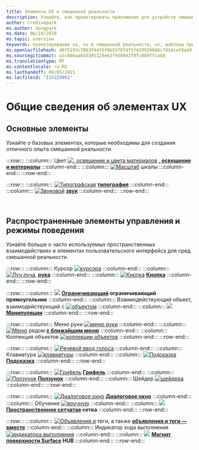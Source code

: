 ```yaml
---
title: Элементы UX в смешанной реальности
description: Узнайте, как проектировать приложения для устройств смешанной реальности с помощью базовых элементов, общих элементов управления и поведений.
author: cre8ivepark
ms.author: dongpark
ms.date: 06/19/2020
ms.topic: overview
keywords: проектирование ux, ux в смешанной реальности, ux, шаблоны приложений, элементы управления, стиль, HoloLens, взаимодействие, пространственное взаимодействие, пространственный пользовательский интерфейс, элементы UX, варианты поведения, стандартные блоки, типографские цвета, гарнитура смешанной реальности, гарнитура windows Mixed reality, гарнитура виртуальной реальности, HoloLens, мртк, смешанная реальность набор средств
ms.openlocfilehash: d6f5193c7863f44f6f8b55f874f5f4339396b6c7d1dcef8ae9f8839cb2b8c26e
ms.sourcegitcommit: a1c086aa83d381129e62f9d8942f0fc889ffcab0
ms.translationtype: MT
ms.contentlocale: ru-RU
ms.lasthandoff: 08/05/2021
ms.locfileid: "115225861"
---
```

# <a name="ux-elements-overview"></a>Общие сведения об элементах UX

## <a name="foundational-elements"></a>Основные элементы

Узнайте о базовых элементах, которые необходимы для создания отличного опыта смешанной реальности.

:::row:::
    :::column:::
       Цвет [ ![ , освещение и цвета материалов](images/640px-fragments.png)](color-light-and-materials.md) **[, освещение и материалы](color-light-and-materials.md)**
    :::column-end:::
    :::column:::
       [ ![ Масштаб](images/volvo-cars-microsoft-hololens-experience01-640px.png)](scale.md) шкалы **[](scale.md)**
    :::column-end:::
:::row-end:::

:::row:::
    :::column:::
       [ ![ Типографская](images/typography-cover.png)](typography.md) **[типография](typography.md)**
    :::column-end:::
    :::column:::
       [ ![ Звуковой](images/spatialaudio.png)](spatial-sound-design.md) **[звук](spatial-sound-design.md)**
    :::column-end:::
:::row-end:::

<br>

## <a name="common-controls-and-behaviors"></a>Распространенные элементы управления и режимы поведения

Узнайте больше о часто используемых пространственных взаимодействиях и элементах пользовательского интерфейса для сред смешанной реальности.

:::row:::
    :::column:::
       Курсор [ ![ курсора](images/UX_Hero_Cursor.jpg)](cursors.md) **[](cursors.md)**
    :::column-end:::
    :::column:::
       [ ![ Луч луча,](images/UX_Hero_HandRay.jpg)](point-and-commit.md) **[рука](point-and-commit.md)**
    :::column-end:::
    :::column:::
       [![Кнопка](images/UX_Hero_Button.jpg)](button.md) **[Кнопка](button.md)**
    :::column-end:::
:::row-end:::

:::row:::
    :::column:::
       [ ![](images/UX_Hero_BoundingBox.jpg)](app-bar-and-bounding-box.md) **[Ограничивающий](app-bar-and-bounding-box.md) ограничивающий прямоугольник**
    :::column-end:::
    :::column:::
       Взаимодействующий объект, взаимодействующий с [ ![ объектом](images/UX_Hero_Interactable.jpg)](interactable-object.md) **[](interactable-object.md)**
    :::column-end:::
    :::column:::
       [ ![](images/UX_Hero_Manipulation.jpg)](direct-manipulation.md) **[Манипуляции](direct-manipulation.md)**
    :::column-end:::
:::row-end:::

:::row:::
    :::column:::
       Меню руки [ ![ меню руки](images/UX_Hero_HandMenu.jpg)](hand-menu.md) **[](hand-menu.md)**
    :::column-end:::
    :::column:::
       [ ![ Меню](images/UX_Hero_NearMenu.jpg)](near-menu.md) рядом **[с ближайшим меню](near-menu.md)**
    :::column-end:::
    :::column:::
       Коллекция объектов [ ![ коллекции объектов](images/UX_Hero_ObjectCollection.jpg)](object-collection.md) **[](object-collection.md)**
    :::column-end:::
:::row-end:::

:::row:::
    :::column:::
       [ ![ Речевой ввод голоса](images/UX_Hero_VoiceCommand.jpg)](voice-input.md) **[](voice-input.md)**
    :::column-end:::
    :::column:::
       Клавиатура [ ![ клавиатуры](images/UX_Hero_Keyboard.jpg)](keyboard.md) **[](keyboard.md)**
    :::column-end:::
    :::column:::
       [![Подсказка](images/UX_Hero_Tooltip.jpg)](tooltip.md) **[Подсказка](tooltip.md)**
    :::column-end:::
:::row-end:::

:::row:::
    :::column:::
       [![Грифель](images/UX_Hero_Slate.jpg)](slate.md) **[Грифель](slate.md)**
    :::column-end:::
    :::column:::
       [![Ползунок](images/UX_Hero_Slider.jpg)](slider.md) **[Ползунок](slider.md)**
    :::column-end:::
    :::column:::
        Шейдер [ ![ шейдера](images/UX_Hero_StandardShader.jpg)](shader.md) **[](shader.md)**
    :::column-end:::
:::row-end:::

:::row:::
    :::column:::
       [![Диалоговое окно](images/MRTK_UX_Dialog.jpg)](dialog-ui.md) **[Диалоговое окно](dialog-ui.md)**
    :::column-end:::
    :::column:::
       Обучение [ ![ вручную](images/HandCoach/MRTK_handCoach.jpg)](hand-coach.md) **[](hand-coach.md)**
    :::column-end:::
    :::column:::
       [ ![](images/MRTK_PulseShader_SpatialMesh.gif)](spatial-mesh-ux.md) **[Пространственное сетчатая](spatial-mesh-ux.md) сетка**
    :::column-end:::
:::row-end:::

:::row:::
    :::column:::
        [ ![ Объявления и](images/MRTK_TagAlong.gif)](billboarding-and-tag-along.md) теги, а также **[объявления и теги — вместе](billboarding-and-tag-along.md)**
    :::column-end:::
    :::column:::
       Индикатор хода выполнения [ ![ индикатора выполнения](images/MRTK_ProgressIndicator.gif)](progress.md) **[](progress.md)**
    :::column-end:::
    :::column:::
       [ ![](images/MRTK_SurfaceMagnetism.gif)](surface-magnetism.md) **[Магнит поверхности Surface](surface-magnetism.md) HUB**
    :::column-end:::
:::row-end:::

<br>
